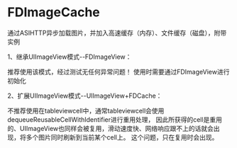 FDImageCache
============

通过ASIHTTP异步加载图片，并加入高速缓存（内存）、文件缓存（磁盘），附带实例


1、继承UIImageView模式--FDImageView：

推荐使用该模式，经过测试无任何异常问题！
使用时需要通过FDImageView进行初始化




2、扩展UIImageView模式--UIImageView+FDCache：

不推荐使用在tableviewcell中，通常tableviewcell会使用dequeueReusableCellWithIdentifier进行重用处理，
因此所获得的cell是重用的、UIImageView也同样会被复用，滑动速度快、网络响应跟不上的话就会出现，将多个图片同时刷新到当前某个cell上。
这个问题，只在复用时会出现。


